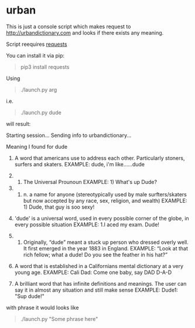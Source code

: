 # urban

This is just a console script which makes request to http://urbandictionary.com and looks if there exists any meaning.

Script reequires [requests](http://goo.gl/e3wZC)

You can install it via pip:
> pip3 install requests

Using

> ./launch.py arg

i.e.

>  ./launch.py dude

will result: 

Starting session...
Sending info to urbandictionary...
 
Meaning I found for dude

1. A word that americans use to address each other. Particularly stoners, surfers and skaters.
EXAMPLE: dude, i'm like......dude

2. 1) The Universal Prounoun
EXAMPLE: 1) What's up Dude?

3. 1) n. a name for anyone (stereotypically used  by male surfters/skaters but now accepted by any race, sex, religion, and wealth)
EXAMPLE: 1) Dude, that guy is soo sexy!

4. 'dude' is a universal word, used in every possible corner of the globe, in every possible situation
EXAMPLE: 1.I aced my exam.  Dude!

5. 1) Originally, “dude” meant a stuck up person who dressed overly well.  It first emerged in the year 1883 in England.
EXAMPLE: “Look at that rich fellow; what a dude! Do you see the feather in his hat?”

6. A word that is established in a Californians mental dictionary at a very young age.
EXAMPLE: Cali Dad: Come one baby, say DAD D-A-D

7. A brilliant word that has infinite definitions and meanings. The user can say it in almost any situation and still make sense
EXAMPLE: Dude1: "Sup dude!"


with phrase it would looks like 

> ./launch.py "Some phrase here"


